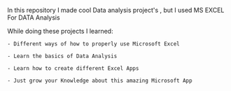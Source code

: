 In this repository I made cool Data analysis project's , but I used MS EXCEL For DATA Analysis

While doing these projects I learned:

    - Different ways of how to properly use Microsoft Excel

    - Learn the basics of Data Analysis

    - Learn how to create different Excel Apps

    - Just grow your Knowledge about this amazing Microsoft App
